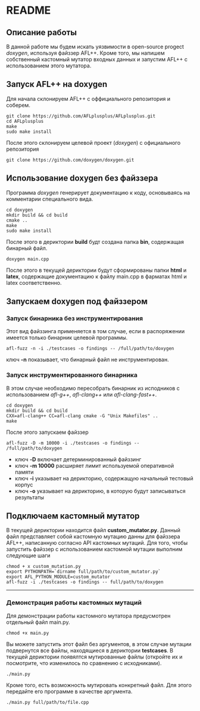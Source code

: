 # README

## Описание работы

В данной работе мы будем искать уязвимости в open-source progect _doxygen_, используя файззер AFL++.
Кроме того, мы напишем собственный кастомный мутатор входных данных и запустим AFL++ с использованием этого мутатора.

## Запуск AFL++ на doxygen

Для начала склонируем AFL++ с оффициального репозитория и соберем.
```shell
git clone https://github.com/AFLplusplus/AFLplusplus.git
cd AFLplusplus
make
sudo make install
```

После этого склонируем целевой проект (_doxygen_) с официального репозитория
```shell
git clone https://github.com/doxygen/doxygen.git
```

## Использование doxygen без файззера

Программа _doxygen_ генерирует документацию к коду, основываясь на комментарии специального вида.

```shell
cd doxygen
mkdir build && cd build
cmake ..
make
sudo make install
```

После этого в дериктории __build__ будт создана папка __bin__, содержащая бинарный файл.

```shell
doxygen main.cpp
```
После этого в текущей дериктории будут сформированы папки __html__ и __latex__, содержащие документацию к файлу main.cpp в фарматах html и latex соответственно.

## Запускаем doxygen под файззером

### Запуск бинарника без инструментирования

Этот вид файззинга применяется в том случае, если в распоряжении имеется только бинарник целевой программы.

```shell
afl-fuzz -n -i ./testcases -o findings -- /full/path/to/doxygen
```
ключ __-n__ показывает, что бинарный файл не инструментирован.

### Запуск инструментированного бинарника

В этом случае необходимо пересобрать бинарник из исподников с использованием _afl-g++_, _afl-clang++_ или _afl-clang-fast++_.

```shell
cd doxygen
mkdir build && cd build
CXX=afl-clang++ CC=afl-clang cmake -G "Unix Makefiles" ..
make
```

После этого запускаем файззер

```sell
afl-fuzz -D -m 10000 -i ./testcases -o findings -- /full/path/to/doxygen
```

- ключ __-D__ включает детерминированный файззинг
- ключ __-m 10000__ расширяет лимит используемой оперативной памяти
- ключ __-i__ указывает на дерикторию, содержащую начальный тестовый корпус
- ключ __-o__ указывает на дерикторию, в которую будут записываться результаты

## Подключаем кастомный мутатор

В текущей дериктории находится файл __custom_mutator.py__. Данный файл представляет собой кастомную мутацию данны для файззера AFL++, написанную согласно API кастомных мутаций. Для того, чтобы запустить файззер с использованием кастомной мутации выполним следующие шаги

```shell
chmod + x custom_mutation.py
export PYTHONPATH=`dirname full/path/to/custom_mutator.py`
export AFL_PYTHON_MODULE=custom_mutator
afl-fuzz -i ./testcases -o findings -- full/path/to/doxygen
```
___

### Демонстрация работы кастомных мутаций

Для демонстрации работы кастомного мутатора предусмотрен отдельный файл main.py.
```shell
chmod +x main.py
```
Вы можете запустить этот файл без аргументов, в этом случае мутации подвернутся все файлы, находящиеся в дериктории __testcases__. В текущей дериктории появялтся мутированные файлы (откройте их и посмотрите, что изменилось по сравнению с исходниками).
```shell
./main.py
```
Кроме того, есть возможность мутировать конкретный файл. Для этого передайте его программе в качестве аргумента.
```shell
./main.py full/path/to/file.cpp
```